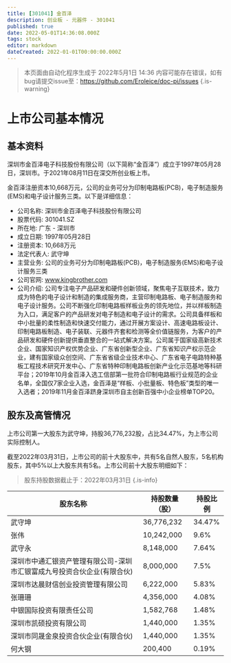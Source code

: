 ```yaml
---
title: [301041] 金百泽
description: 创业板 - 元器件 - 301041
published: true
date: 2022-05-01T14:36:08.000Z
tags: stock
editor: markdown
dateCreated: 2022-01-01T00:00:00.000Z
---
```


> 本页面由自动化程序生成于 2022年5月1日 14:36
> 内容可能存在错误，如有bug请提交issue至：https://github.com/Eroleice/doc-pi/issues
{.is-warning}

# 上市公司基本情况

## 基本资料

深圳市金百泽电子科技股份有限公司（以下简称“金百泽”）成立于1997年05月28日，深圳市。于2021年08月11日在深交所创业板上市。

金百泽注册资本10,668万元，公司的业务可分为印制电路板(PCB)，电子制造服务(EMS)和电子设计服务三类。以下是详细信息：

- 公司名称: 深圳市金百泽电子科技股份有限公司
- 股票代码: 301041.SZ
- 所在地: 广东 - 深圳市
- 成立日期: 1997年05月28日
- 注册资本: 10,668万元
- 法定代表人: 武守坤
- 主营业务: 公司的业务可分为印制电路板(PCB)，电子制造服务(EMS)和电子设计服务三类
- 公司官网: www.kingbrother.com
- 公司介绍: 公司专注电子产品研发和硬件创新领域，聚焦电子互联技术，致力成为特色的电子设计和制造的集成服务商，主营印制电路板、电子制造服务和电子设计服务。公司不断强化印制电路板样板业务的领先地位，并以样板制造为入口，满足客户的产品研发对电子制造和电子设计的需求。公司具备样板和中小批量的柔性制造和快速交付能力，通过开展方案设计、高速电路板设计、印制电路板制造、电子装联、元器件齐套和检测等全价值链服务，为客户的产品研发和硬件创新提供垂直整合的一站式解决方案。公司属于国家级高新技术企业、国家知识产权优势企业、广东省创新型企业、广东省知识产权示范企业，建有国家级众创空间、广东省省级企业技术中心、广东省电子电路特种基板工程技术研究开发中心、广东省特种印制电路板创新产业化示范基地等科研平台；2019年10月金百泽入选工信部第一批符合印制电路板行业规范的企业名单，全国仅7家企业入选，金百泽是“样板、小批量板、特色板”类型的唯一入选者；2019年11月金百泽跻身深圳市自主创新百强中小企业榜单TOP20。


## 股东及高管情况

上市公司第一大股东为武守坤，持股36,776,232股，占比34.47%，为上市公司实际控制人。

截至2022年03月31日，上市公司的前十大股东中，共有5名自然人股东，5名机构股东，其中5%以上大股东共有5名。上市公司前十大股东明细如下：

> 股东持股数据截止于：2022年03月31日
{.is-info}

| 股东名称 | 持股数量（股） | 持股比例 |
| --- | --- | --- |
| 武守坤 | 36,776,232 | 34.47% |
| 张伟 | 10,242,000 | 9.6% |
| 武守永 | 8,148,000 | 7.64% |
| 深圳市中通汇银资产管理有限公司-深圳市汇银富成九号投资合伙企业(有限合伙) | 8,000,000 | 7.5% |
| 深圳市达晨财信创业投资管理有限公司 | 6,222,000 | 5.83% |
| 张珊珊 | 4,356,000 | 4.08% |
| 中银国际投资有限责任公司 | 1,582,768 | 1.48% |
| 深圳市凯硕投资有限公司 | 1,440,000 | 1.35% |
| 深圳市同晟金泉投资合伙企业(有限合伙) | 1,440,000 | 1.35% |
| 何大钢 | 200,400 | 0.19% |




